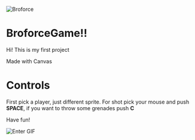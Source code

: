 ![Broforce](https://github.com/JoseMHRuiz/BroforceGame/blob/master/img/BroforceHD.png?raw=true)

# BroforceGame!!

Hi! This is my first project

Made with Canvas

# Controls

First pick a player, just different sprite.
For shot pick your mouse and push **SPACE**, if you want to throw some grenades push **C**

Have fun!

![Enter GIF](https://github.com/JoseMHRuiz/BroforceGame/blob/master/img/2020-01-31%2012.55.26.gif?raw=true)
